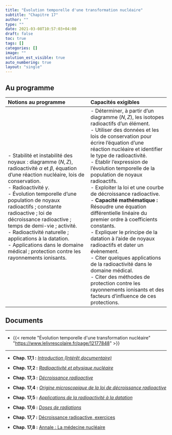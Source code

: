 ```yaml
---
title: "Évolution temporelle d'une transformation nucléaire"
subtitle: "Chapitre 17"
author: ""
type: ""
date: 2021-03-08T10:57:03+04:00
draft: false
toc: true
tags: []
categories: []
image: ""
solution_est_visible: true
auto_numbering: true
layout: "single"
---
```


## Au programme

| Notions au programme | Capacités exigibles |
| :---- | :---- |
| - Stabilité et instabilité des noyaux : diagramme $(N,Z)$, radioactivité $\alpha$ et $\beta$, équation d’une réaction nucléaire, lois de conservation.<br />- Radioactivité $\gamma$.<br />- Évolution temporelle d’une population de noyaux radioactifs ; constante radioactive ; loi de décroissance radioactive ; temps de demi-vie ; activité.<br />- Radioactivité naturelle ; applications à la datation.<br />- Applications dans le domaine médical ; protection contre les rayonnements ionisants. | - Déterminer, à partir d’un diagramme $(N,Z)$, les isotopes radioactifs d’un élément.<br />- Utiliser des données et les lois de conservation pour écrire l’équation d’une réaction nucléaire et identifier le type de radioactivité.<br />- Établir l’expression de l’évolution temporelle de la population de noyaux radioactifs.<br />- Exploiter la loi et une courbe de décroissance radioactive.<br />- **Capacité mathématique :** Résoudre une équation différentielle linéaire du premier ordre à coefficients constants.<br />- Expliquer le principe de la datation à l’aide de noyaux radioactifs et dater un évènement.<br />- Citer quelques applications de la radioactivité dans le domaine médical.<br />- Citer des méthodes de protection contre les rayonnements ionisants et des facteurs d’influence de ces protections.|

## Documents

----

- {{< remote "Évolution temporelle d'une transformation nucléaire" "https://www.lelivrescolaire.fr/page/12177848" >}}

----

- **Chap. 17,1 :** [*Introduction (Intérêt documentaire)*](1-introduction)

- **Chap. 17,2 :** [*Radioactivité et physique nucléaire*](2-radioactivite-physique-nucleaire)

- **Chap. 17,3 :** [*Décroissance radioactive*](3-decroissance-radioactive)

- **Chap. 17,4 :** [*Origine microscopique de la loi de décroissance radioactive*](6-origine-microscopique-decroissance-radioactive)

- **Chap. 17,5 :** [*Applications de la radioactivité à la datation*](4-datation)

- **Chap. 17,6 :** [*Doses de radiations*](5-radiations)

- **Chap. 17,7 :** <a href="/terminales-pc/chap-15/chap-15-6/chap-15-6.html" target="_blank">Décroissance radioactive, exercices</a>

- **Chap. 17,8 :** <a href="/terminales-pc/chap-15/chap-15-7/chap-15-07.html" target="_blank">Annale : La médecine nucléaire</a>
